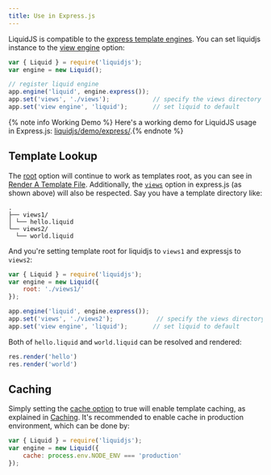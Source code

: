 ```yaml
---
title: Use in Express.js
---
```


LiquidJS is compatible to the [express template engines](https://expressjs.com/en/resources/template-engines.html). You can set liquidjs instance to the [view engine][express-views] option:

```javascript
var { Liquid } = require('liquidjs');
var engine = new Liquid();

// register liquid engine
app.engine('liquid', engine.express()); 
app.set('views', './views');            // specify the views directory
app.set('view engine', 'liquid');       // set liquid to default
```

{% note info Working Demo %} Here's a working demo for LiquidJS usage in Express.js: <a href="https://github.com/harttle/liquidjs/blob/master/demo/express/" target="_blank">liquidjs/demo/express/</a>.{% endnote %}

## Template Lookup

The [root][root] option will continue to work as templates root, as you can see in [Render A Template File][render-a-file]. Additionally, the [`views`][express-views] option in express.js (as shown above) will also be respected. Say you have a template directory like:

```
.
├── views1/
│ └── hello.liquid
└── views2/
  └── world.liquid
```

And you're setting template root for liquidjs to `views1` and expressjs to `views2`:

```javascript
var { Liquid } = require('liquidjs');
var engine = new Liquid({
    root: './views1/'
});

app.engine('liquid', engine.express()); 
app.set('views', './views2');            // specify the views directory
app.set('view engine', 'liquid');       // set liquid to default
```

Both of `hello.liquid` and `world.liquid` can be resolved and rendered:

```javascript
res.render('hello')
res.render('world')
```

## Caching

Simply setting the [cache option][cache] to true will enable template caching, as explained in [Caching][Caching]. It's recommended to enable cache in production environment, which can be done by:

```javascript
var { Liquid } = require('liquidjs');
var engine = new Liquid({
    cache: process.env.NODE_ENV === 'production'
});
```

[cache]: /api/interfaces/LiquidOptions.html#cache
[express-views]: http://expressjs.com/en/guide/using-template-engines.html
[parseFile]: /api/classes/Liquid.html#parseFile
[parseFileSync]: /api/classes/Liquid.html#parseFileSync
[layout]: https://help.shopify.com/en/themes/liquid/tags/theme-tags#layout
[include]: https://help.shopify.com/themes/liquid/tags/theme-tags#include
[root]: /api/interfaces/LiquidOptions.html#root
[render-a-file]: ./render-a-file.html
[Caching]: ./caching.html
